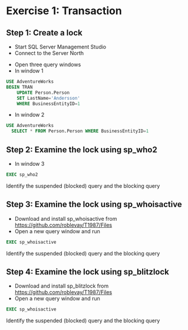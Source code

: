# Exercise 1: Transaction

## Step 1: Create a lock

- Start SQL Server Management Studio
- Connect to the Server North 

* Open three query windows
* In window 1

```sql
USE AdventureWorks
BEGIN TRAN
	UPDATE Person.Person
	SET LastName='Andersson'
	WHERE BusinessEntityID=1
```
* In window 2

```sql
USE AdventureWorks
  SELECT * FROM Person.Person WHERE BusinessEntityID=1
```

## Step 2: Examine the lock using sp_who2
* In window 3

```sql
EXEC sp_who2
```

Identify the suspended (blocked) query and the blocking query

## Step 3: Examine the lock using sp_whoisactive

* Download and install sp_whoisactive from https://github.com/roblevay/T1987/Files
* Open a new query window and run 

```sql
EXEC sp_whoisactive
```

Identify the suspended (blocked) query and the blocking query

## Step 4: Examine the lock using sp_blitzlock

* Download and install sp_blitzlock from https://github.com/roblevay/T1987/Files
* Open a new query window and run 

```sql
EXEC sp_whoisactive
```

Identify the suspended (blocked) query and the blocking query
